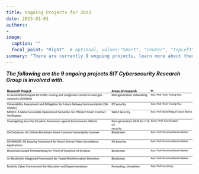 ```yaml
---
title: Ongoing Projects for 2023
date: 2023-01-01
authors:
- 
image: 
  caption: ""
  focal_point: "Right"  # optional, values:"Smart", "Center", "TopLeft", "Top", "TopRight", "Left", "Right", "BottomLeft", "Bottom", "BottomRight"
summary: "There are currently 9 ongoing projects, learn more about them here!"
---
```


***The following are the 9 ongoing projects SIT Cybersecurity Research Group is involved with.***

![Ongoing Projects](./ongoing-projects.png)
